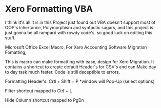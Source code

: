 # Xero Formatting VBA

I think It's all it is in this Project just found out VBA doesn't support most of OOP's Inhertance, Polymorphism and syntactic sugars,
and this project is just gonna be all rampard with rowdy code's, so good luck on editing this stuff.

Microsoft Office Excel Macro, For Xero Accounting Software Migration Fomatting,

This is macro can make formatting with ease, design for Xero Migration. It contains a shortcut to create default Header's for CSV's and
can Make day to day task much faster. Code is still deceptible to errors.


Formatting Header's: Crtl + Shift + P
  *window will Pop-Up (select options)

Filter shortcut mapped to Ctrl + L

Hide Column shortcut mapped to PgDn  
